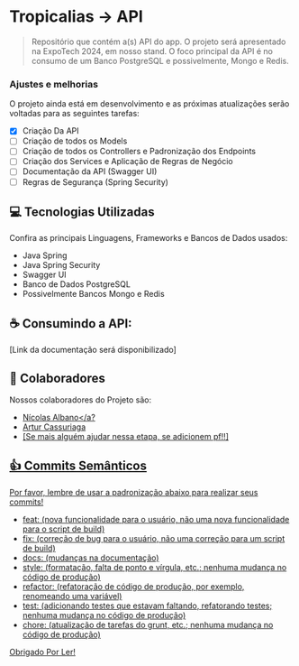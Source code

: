 # Tropicalias -> API

> Repositório que contém a(s) API do app. O projeto será apresentado na ExpoTech 2024, em nosso stand. O foco principal da API é no consumo de um Banco PostgreSQL e possivelmente, Mongo e Redis.

### Ajustes e melhorias

O projeto ainda está em desenvolvimento e as próximas atualizações serão voltadas para as seguintes tarefas:

- [x] Criação Da API
- [ ] Criação de todos os Models
- [ ] Criação de todos os Controllers e Padronização dos Endpoints
- [ ] Criação dos Services e Aplicação de Regras de Negócio
- [ ] Documentação da API (Swagger UI)
- [ ] Regras de Segurança (Spring Security)

## 💻 Tecnologias Utilizadas

Confira as principais Linguagens, Frameworks e Bancos de Dados usados:

- Java Spring
- Java Spring Security
- Swagger UI
- Banco de Dados PostgreSQL
- Possivelmente Bancos Mongo e Redis

## ☕ Consumindo a API:

[Link da documentação será disponibilizado]

## 🤝 Colaboradores

Nossos colaboradores do Projeto são:
- <a href="https://github.com/nicolasruoco">Nícolas Albano</a?
- Artur Cassuriaga
- [Se mais alguém ajudar nessa etapa, se adicionem pf!!]

## 👍 Commits Semânticos 

Por favor, lembre de usar a padronização abaixo para realizar seus commits!

- feat: (nova funcionalidade para o usuário, não uma nova funcionalidade para o script de build)
- fix: (correção de bug para o usuário, não uma correção para um script de build)
- docs: (mudanças na documentação)
- style: (formatação, falta de ponto e vírgula, etc.; nenhuma mudança no código de produção)
- refactor: (refatoração de código de produção, por exemplo, renomeando uma variável)
- test: (adicionando testes que estavam faltando, refatorando testes; nenhuma mudança no código de produção)
- chore: (atualização de tarefas do grunt, etc.; nenhuma mudança no código de produção)

Obrigado Por Ler!
